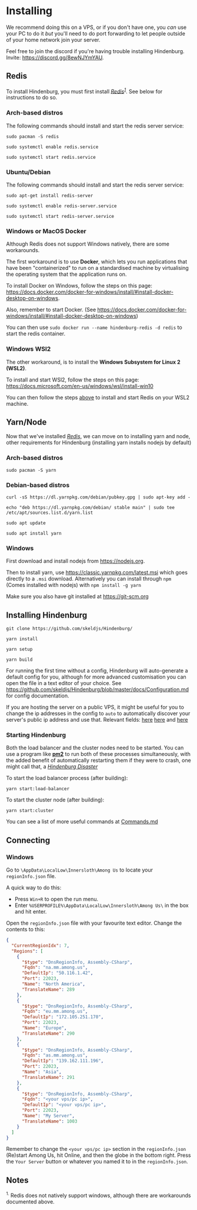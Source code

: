 # Installing
We recommend doing this on a VPS, or if you don't have one, you *can* use your PC to do it *but* you'll need to do port forwarding to let people outside of your home network join your server.

Feel free to join the discord if you're having trouble installing Hindenburg.
Invite: https://discord.gg/8ewNJYmYAU.

## Redis
To install Hindenburg, you must first install [*Redis*](https://redis.io)<sup>[*1*](Installing.md#notes)</sup>. See below for instructions to do so.

### Arch-based distros
The following commands should install and start the redis server service:
```
sudo pacman -S redis

sudo systemctl enable redis.service

sudo systemctl start redis.service
```

### Ubuntu/Debian
The following commands should install and start the redis server service:
```
sudo apt-get install redis-server

sudo systemctl enable redis-server.service

sudo systemctl start redis-server.service
```

### Windows or MacOS Docker
Although Redis does not support Windows natively, there are some workarounds.

The first workaround is to use **Docker**, which lets you run applications that have
been "containerized" to run on a standardised machine by virtualising the
operating system that the application runs on.

To install Docker on Windows, follow the steps on this page: https://docs.docker.com/docker-for-windows/install/#install-docker-desktop-on-windows.

Also, remember to start Docker. (See https://docs.docker.com/docker-for-windows/install/#install-docker-desktop-on-windows)

You can then use `sudo docker run --name hindenburg-redis -d redis` to start
the redis container.

### Windows WSl2
The other workaround, is to install the **Windows Subsystem for Linux 2 (WSL2)**.

To install and start WSl2, follow the steps on this page: https://docs.microsoft.com/en-us/windows/wsl/install-win10

You can then follow the steps [above](#arch-based-distros) to install and start
Redis on your WSL2 machine.

## Yarn/Node
Now that we've installed [*Redis*](https://redis.io), we can move on to installing yarn and node, other requirements for Hindenburg (installing yarn installs nodejs by default)

### Arch-based distros

```
sudo pacman -S yarn
```

### Debian-based distros

```
curl -sS https://dl.yarnpkg.com/debian/pubkey.gpg | sudo apt-key add -

echo "deb https://dl.yarnpkg.com/debian/ stable main" | sudo tee /etc/apt/sources.list.d/yarn.list

sudo apt update

sudo apt install yarn
```

### Windows

First download and install nodejs from https://nodejs.org.

Then to install yarn, use https://classic.yarnpkg.com/latest.msi which goes directly
to a `.msi` download. Alternatively you can install through `npm` (Comes installed with nodejs)
with `npm install -g yarn`

Make sure you also have git installed at https://git-scm.org

## Installing Hindenburg

```
git clone https://github.com/skeldjs/Hindenburg/

yarn install

yarn setup

yarn build
```

For running the first time without a config, Hindenburg will auto-generate
a default config for you, although for more advanced customisation you can open
the file in a text editor of your choice. See https://github.com/skeldjs/Hindenburg/blob/master/docs/Configuration.md
for config documentation.

If you are hosting the server on a public VPS, it might be useful for you to
change the ip addresses in the config to `auto` to automatically discover your server's
public ip address and use that. Relevant fields: [here](https://github.com/skeldjs/Hindenburg/blob/master/docs/Configuration.md#clusterip)
[here](https://github.com/skeldjs/Hindenburg/blob/master/docs/Configuration.md#loadbalancerip)
and [here](https://github.com/skeldjs/Hindenburg/blob/master/docs/Configuration.md#loadbalancerclusters)

### Starting Hindenburg

Both the load balancer and the cluster nodes need to be started. You can use a
program like [**pm2**](https://pm2.keymetrics.io/) to run both of these processes
simultaneously, with the added benefit of automatically restarting them if they
were to crash, one might call that, a [_Hindenburg Disaster_](https://en.wikipedia.org/wiki/Hindenburg_disaster)

To start the load balancer process (after building):
```
yarn start:load-balancer
```

To start the cluster node (after building):
```
yarn start:cluster
```

You can see a list of more useful commands at [Commands.md](https://github.com/SkeldJS/Hindenburg/blob/master/docs/Commands.md)

## Connecting

### Windows

Go to `\AppData\LocalLow\Innersloth\Among Us` to locate your `regionInfo.json` file.

A quick way to do this:
* Press `Win+R` to open the run menu.
* Enter `%USERPROFILE%\AppData\LocalLow\Innersloth\Among Us\` in the box and hit enter.

Open the `regionInfo.json` file with your favourite text editor. Change the contents to this:
```json
{
  "CurrentRegionIdx": 7,
  "Regions": [
    {
      "$type": "DnsRegionInfo, Assembly-CSharp",
      "Fqdn": "na.mm.among.us",
      "DefaultIp": "50.116.1.42",
      "Port": 22023,
      "Name": "North America",
      "TranslateName": 289
    },
    {
      "$type": "DnsRegionInfo, Assembly-CSharp",
      "Fqdn": "eu.mm.among.us",
      "DefaultIp": "172.105.251.170",
      "Port": 22023,
      "Name": "Europe",
      "TranslateName": 290
    },
    {
      "$type": "DnsRegionInfo, Assembly-CSharp",
      "Fqdn": "as.mm.among.us",
      "DefaultIp": "139.162.111.196",
      "Port": 22023,
      "Name": "Asia",
      "TranslateName": 291
    },
    {
      "$type": "DnsRegionInfo, Assembly-CSharp",
      "Fqdn": "<your vps/pc ip>",
      "DefaultIp": "<your vps/pc ip>",
      "Port": 22023,
      "Name": "My Server",
      "TranslateName": 1003
    }
  ]
}
```
Remember to change the `<your vps/pc ip>` section in the `regionInfo.json`
(Re)start Among Us, hit Online, and then the globe in the bottom right. Press the `Your Server` button or whatever you named it to in the `regionInfo.json`.
## Notes
<sup>1.</sup> Redis does not natively support windows, although there are workarounds documented above.
